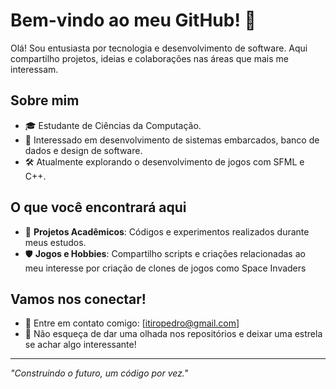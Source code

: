 # Bem-vindo ao meu GitHub! 👋

Olá! Sou entusiasta por tecnologia e desenvolvimento de software. Aqui compartilho projetos, ideias e colaborações nas áreas que mais me interessam.

## Sobre mim

- 🎓 Estudante de Ciências da Computação.
- 🚀 Interessado em desenvolvimento de sistemas embarcados, banco de dados e design de software.
- 🛠️ Atualmente explorando o desenvolvimento de jogos com SFML e C++.

## O que você encontrará aqui

- 📂 **Projetos Acadêmicos**: Códigos e experimentos realizados durante meus estudos.
- 🛡️ **Jogos e Hobbies**: Compartilho scripts e criações relacionadas ao meu interesse por criação de clones de jogos como Space Invaders

## Vamos nos conectar!

- 💌 Entre em contato comigo: [itiropedro@gmail.com]
- 🌟 Não esqueça de dar uma olhada nos repositórios e deixar uma estrela se achar algo interessante!

---

*"Construindo o futuro, um código por vez."*

